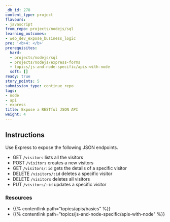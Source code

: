 ```yaml
---
_db_id: 278
content_type: project
flavours:
- javascript
from_repo: projects/nodejs/sql
learning_outcomes:
- web_dev_expose_business_logic
pre: '<b>4: </b>'
prerequisites:
  hard:
  - projects/nodejs/sql
  - projects/nodejs/express-forms
  - topics/js-and-node-specific/apis-with-node
  soft: []
ready: true
story_points: 5
submission_type: continue_repo
tags:
- node
- api
- express
title: Expose a RESTful JSON API
weight: 4
---
```



## Instructions

Use Express to expose the following JSON endpoints.

- GET `/visitors` lists all the visitors
- POST `/visitors` creates a new visitors
- GET `/visitors/:id` gets the details of a specific visitor
- DELETE `/visitors/:id` deletes a specific visitor
- DELETE `/visitors` deletes all visitors
- PUT `/visitors/:id` updates a specific visitor

### Resources

- {{% contentlink path="topics/apis/basics" %}}
- {{% contentlink path="topics/js-and-node-specific/apis-with-node" %}}